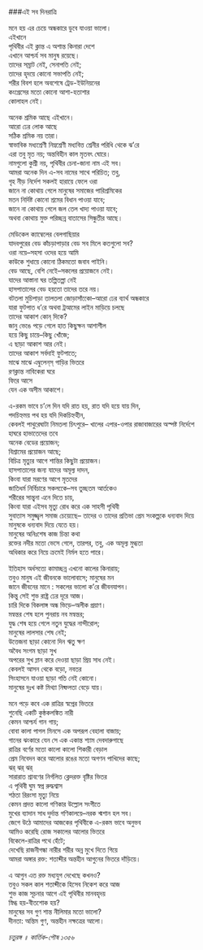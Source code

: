 ###এই সব দিনরাত্রি

মনে হয় এর চেয়ে অন্ধকারে ডুবে যাওয়া ভালো।   
এইখানে   
পৃথিবীর এই ক্লান্ত এ অশান্ত কিনারা দেশে   
এখানে আশ্চর্য সব মানুষ রয়েছে।   
তাদের সম্রাট নেই, সেনাপতি নেই;   
তাদের হৃদয়ে কোনো সভাপতি নেই;   
শরীর বিবশ হলে অবশেষে ট্রেড-ইউনিয়নের   
কংগ্রেসের মতো কোনো আশা-হতাশার  
কোলাহল নেই।  

অনেক শ্রমিক আছে এইখানে।   
আরো ঢের লোক আছে   
সঠিক শ্রমিক নয় তারা।   
স্বাভাবিক মধ্যশ্রেণী নিম্নশ্রেণী মধ্যবিত্ত শ্রেনীর পরিধি থেকে ঝ’রে   
এরা তবু মৃত নয়; অন্তবিহীন কাল মৃতবৎ ঘোরে।   
নামগুলো কুশ্রী নয়, পৃথিবীর চেনা-জানা নাম এই সব।   
আমরা অনেক দিন এ-সব নামের সাথে পরিচিত; তবু,   
গৃহ নীড় নির্দেশ সকলই হারায়ে ফেলে ওরা   
জানে না কোথায় গেলে মানুষের সমাজের পারিশ্রমিকের   
মতন নির্দিষ্ট কোনো শ্রমের বিধান পাওয়া যাবে;   
জানে না কোথায় গেলে জল তেল খাদ্য পাওয়া যাবে;   
অথবা কোথায় মুক্ত পরিচ্ছন্ন বাতাসের সিন্ধুতীর আছে।  

মেডিকেল ক্যাম্বেলের বেলগাছিয়ার   
যাদবপুরের বেড কাঁচড়াপাড়ার বেড সব মিলে কতগুলো সব?   
ওরা নয়ে–সহসা ওদের হয়ে আমি   
কাউকে শুধায়ে কোনো ঠিকমতো জবাব পাইনি।   
বেড আছে, বেশি নেইে–সকলের প্রয়োজনে নেই।   
যাদের আস্তানা ঘর তল্পিতল্পা নেই   
হাসপাতালের বেড হয়তো তাদের তরে নয়।   
বটতলা মুচিপাড়া তালতলা জোড়াসাঁকোে–আরো ঢের ব্যার্থ অন্ধকারে   
যারা ফুটপাত ধ’রে অথবা ট্রআমের লাইন মাড়িয়ে চলছে   
তাদের আকাশ কোন্‌ দিকে?   
জানু ভেঙে পড়ে গেলে হাত কিছুক্ষন আশাশীল   
হয়ে কিছু চায়ে–কিছু খোঁজে;   
এ ছাড়া আকাশ আর নেই।   
তাদের আকাশ সর্বদাই ফুটপাতে;   
মাঝে মাঝে এম্বুলেন্‌স্‌ গাড়ির ভিতরে   
রণক্লান্ত নাবিকেরা ঘরে   
ফিরে আসে   
যেন এক অসীম আকাশে।  

এ-রকম ভাবে চ’লে দিন যদি রাত হয়, রাত যদি হয়ে যায় দিন,   
পদচিহ্নময় পথ হয় যদি দিকচিহ্নহীন,   
কেবলই পাথুরেঘাটা নিমতলা চিৎপুরে– 
খালের এপার-ওপার রাজাবাজারের অস্পষ্ট নির্দেশে   
হাঘরে হাভাতেদের তবে   
অনেক বেডের প্রয়োজন;   
বিশ্রামের প্রয়োজন আছে;   
বিচিত্র মৃত্যুর আগে শান্তির কিছুটা প্রয়োজন।   
হাসপাতালের জন্য যাদের অমূল্য দাদন,   
কিংবা যারা মরণের আগে মৃতদের   
জাতিধর্ম নির্বিচারে সকলকেে–সব তুচ্ছতম আর্তকেও   
শরীরের সান্ত্বনা এনে দিতে চায়,   
কিংবা যারা এইসব মৃত্যু রোধ করে এক সাহসী পৃথিবী   
সুবাতাস সমুজ্জ্বল সমাজ চেয়েছেে– 
তাদের ও তাদের প্রতিভা প্রেম সংকল্পকে ধন্যবাদ দিয়ে  
 মানুষকে ধন্যবাদ দিয়ে যেতে হয়।   
মানুষের অনিঃশেষ কাজ চিন্তা কথা   
রক্তের নদীর মতো ভেসে গেলে, তারপর, তবু, এক অমূল্য মুগ্ধতা   
অধিকার করে নিয়ে ক্রমেই নির্মল হতে পারে।  

ইতিহাস অর্ধসত্যে কামাচ্ছন্ন এখনো কালের কিনারায়;   
তবুও মানুষ এই জীবনকে ভালোবাসে; মানুষের মন   
জানে জীবনের মানে : সকলের ভালো ক’রে জীবনযাপন।   
কিন্তু সেই শুভ রাষ্ট্র ঢের দূরে আজ।   
চারি দিকে বিকলাঙ্গ অন্ধ ভিড়ে–অলীক প্রয়াণ।   
মন্বন্তর শেষ হলে পুনরায় নব মন্বন্তর;   
যুদ্ধ শেষ হয়ে গেলে নতুন যুদ্ধের নান্দীরোল;   
মানুষের লালসার শেষ নেই;   
উত্তেজনা ছাড়া কোনো দিন ঋতু ক্ষণ   
অবৈধ সংগম ছাড়া সুখ   
অপরের সুখ ম্লান করে দেওয়া ছাড়া প্রিয় সাধ নেই।   
কেবলই আসন থেকে বড়ো, নবতর   
সিংহাসনে যাওয়া ছাড়া গতি নেই কোনো।   
মানুষের দুঃখ কষ্ট মিথ্যা নিষ্ফলতা বেড়ে যায়।  

মনে পড়ে কবে এক রাত্রির স্বপ্নের ভিতরে   
শুনেছি একটি কুষ্ঠকলঙ্কিত নারী   
কেমন আশ্চর্য গান গায়;   
বোবা কালা পাগল মিনসে এক অপরূপ বেহালা বাজায়;   
গানের ঝংকারে যেন সে এক একান্ত শ্যাম দেবদারুগাছে   
রাত্রির বর্ণের মতো কালো কালো শিকারী বেড়াল   
প্রেম নিবেদন করে আলোর রঙের মতো অগণন পাখিদের কাছে;   
ঝর্‌ ঝর্‌ ঝর্‌   
সারারাত শ্রাবণের নির্গলিত ক্লেদরক্ত বৃষ্টির ভিতর   
এ পৃথিবী ঘুম স্বপ্ন রুদ্ধশ্বাস   
শঠতা রিরংসা মৃত্যু নিয়ে   
কেমন প্রদত্ত কালো গণিকার উল্লোল সংগীতে   
মুখের ব্যাদান সাধ দুর্দান্ত গণিকালয়ে–নরক শ্মশান হল সব।   
জেগে উঠে আমাদের আজকের পৃথিবীকে এ-রকম ভাবে অনুভব   
আমিও করেছি রোজ সকালের আলোর ভিতরে   
বিকেলে-রাত্রির পথে হেঁটে;   
দেখেছি রাজনীগন্ধা নারীর শরীর অন্ন মুখে দিতে গিয়ে   
আমরা অঙ্গার রক্ত: শতাব্দীর অন্তহীন আগুনের ভিতরে দাঁড়িয়ে।  

এ আগুন এত রক্ত মধ্যযুগ দেখেছে কখনও?   
তবুও সকল কাল শতাব্দীকে হিসেব নিকেশ করে আজ   
শুভ কাজ সূচনার আগে এই পৃথিবীর মানবহৃদয়   
স্নিগ্ধ হয়-বীতশোক হয়?   
মানুষের সব গুণ শান্ত নীলিমার মতো ভালো?   
দীনতা: অন্তিম গুণ, অন্তহীন নক্ষত্রের আলো।  

*চতুরঙ্গ ॥ কার্তিক-পৌষ ১৩৫৬*
